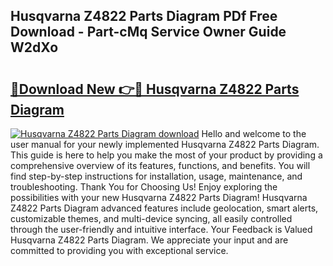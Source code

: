 ## Husqvarna Z4822 Parts Diagram PDf Free Download - Part-cMq Service Owner Guide W2dXo

# <h2><a href="http://dfkmpg.blite.top/?on=Husqvarna+Z4822+Parts+Diagram">🔗Download New 👉🔴 Husqvarna Z4822 Parts Diagram</a></h2>

[![Husqvarna Z4822 Parts Diagram download](https://i.imgur.com/lujVjoI.png)](http://dfkmpg.blite.top/?on=Husqvarna+Z4822+Parts+Diagram)
Hello and welcome to the user manual for your newly implemented Husqvarna Z4822 Parts Diagram. This guide is here to help you make the most of your product by providing a comprehensive overview of its features, functions, and benefits. You will find step-by-step instructions for installation, usage, maintenance, and troubleshooting. Thank You for Choosing Us! Enjoy exploring the possibilities with your new Husqvarna Z4822 Parts Diagram! Husqvarna Z4822 Parts Diagram advanced features include geolocation, smart alerts, customizable themes, and multi-device syncing, all easily controlled through the user-friendly and intuitive interface. Your Feedback is Valued Husqvarna Z4822 Parts Diagram. We appreciate your input and are committed to providing you with exceptional service.
